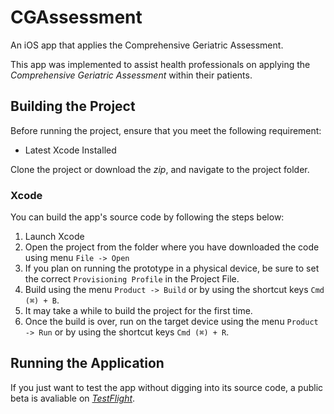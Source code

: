 # CGAssessment
An iOS app that applies the Comprehensive Geriatric Assessment.

This app was implemented to assist health professionals on applying the *Comprehensive Geriatric Assessment* within their patients.

## Building the Project
Before running the project, ensure that you meet the following requirement:

* Latest Xcode Installed

Clone the project or download the *zip*, and navigate to the project folder.

### Xcode
You can build the app's source code by following the steps below:

1. Launch Xcode
2. Open the project from the folder where you have downloaded the code using menu `File -> Open`
3. If you plan on running the prototype in a physical device, be sure to set the correct `Provisioning Profile` in the Project File.
4. Build using the menu `Product -> Build` or by using the shortcut keys `Cmd (⌘) + B`.
5. It may take a while to build the project for the first time.
6. Once the build is over, run on the target device using the menu `Product -> Run` or by using the shortcut keys `Cmd (⌘) + R`.

## Running the Application
If you just want to test the app without digging into its source code, a public beta is avaliable on [*TestFlight*](https://testflight.apple.com/join/HExHWotG).
